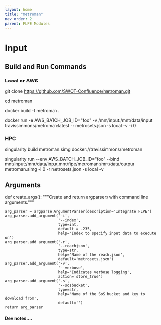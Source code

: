```yaml
---
layout: home
title: "metroman"
nav_order: 2
parent: FLPE Modules
---
```


# Input

## Build and Run Commands

### Local or AWS
git clone https://github.com/SWOT-Confluence/metroman.git

cd metroman

docker build -t metroman .

docker run -e AWS_BATCH_JOB_ID="foo" -v /mnt/input:/mnt/data/input travissimmons/metroman:latest -r metrosets.json -s local -v -i 0

### HPC
singularity build metroman.simg docker://travissimmons/metroman

singularity run --env AWS_BATCH_JOB_ID="foo" --bind mnt/input:/mnt/data/input,mnt/flpe/metroman:/mnt/data/output metroman.simg -i 0 -r metrosets.json -s local -v
 
## Arguments

def create_args():
    """Create and return argparsers with command line arguments."""
    
    arg_parser = argparse.ArgumentParser(description='Integrate FLPE')
    arg_parser.add_argument('-i',
                            '--index',
                            type=int,
                            default = -235,
                            help='Index to specify input data to execute on')
    arg_parser.add_argument('-r',
                            '--reachjson',
                            type=str,
                            help='Name of the reach.json',
                            default='metrosets.json')
    arg_parser.add_argument('-v',
                            '--verbose',
                            help='Indicates verbose logging',
                            action='store_true')
    arg_parser.add_argument('-s',
                            '--sosbucket',
                            type=str,
                            help='Name of the SoS bucket and key to download from',
                            default='')
    return arg_parser


#### Dev notes....